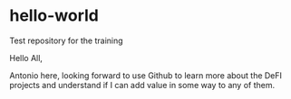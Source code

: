 # hello-world
Test repository for the training

Hello All,

Antonio here, looking forward to use Github to learn more about the DeFI projects and understand if I can add value in some way to any of them.
